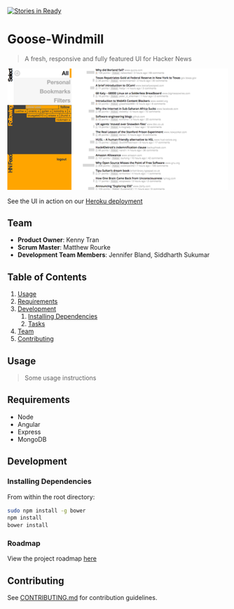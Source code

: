 [![Stories in Ready](https://badge.waffle.io/goose-windmill/goose-windmill.png?label=ready&title=Ready)](https://waffle.io/goose-windmill/goose-windmill)
# Goose-Windmill 

> A fresh, responsive and fully featured UI for Hacker News

![hack feed screenshot](/readme_assets/hackfeedscreenshot.png)

See the UI in action on our [Heroku deployment](http://hackerfeed.herokuapp.com/#/)

## Team

  - __Product Owner__: Kenny Tran
  - __Scrum Master__: Matthew Rourke
  - __Development Team Members__: Jennifer Bland, Siddharth Sukumar

## Table of Contents

1. [Usage](#Usage)
1. [Requirements](#requirements)
1. [Development](#development)
    1. [Installing Dependencies](#installing-dependencies)
    1. [Tasks](#tasks)
1. [Team](#team)
1. [Contributing](#contributing)

## Usage

> Some usage instructions

## Requirements

- Node 
- Angular
- Express
- MongoDB

## Development

### Installing Dependencies

From within the root directory:

```sh
sudo npm install -g bower
npm install
bower install
```

### Roadmap

View the project roadmap [here](LINK_TO_PROJECT_ISSUES)


## Contributing

See [CONTRIBUTING.md](CONTRIBUTING.md) for contribution guidelines.
